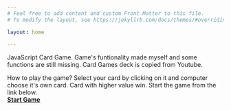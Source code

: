 ```yaml
---
# Feel free to add content and custom Front Matter to this file.
# To modify the layout, see https://jekyllrb.com/docs/themes/#overriding-theme-defaults

layout: home

---
```


JavaScript Card Game. Game's funtionality made myself and some functions are still missing. Card Games deck is copied from Youtube.  
  
How to play the game? Select your card by clicking on it and computer choose it's own card. Card with higher value win. Start the game from the link below.  
**[Start Game](/web/index.html)**
